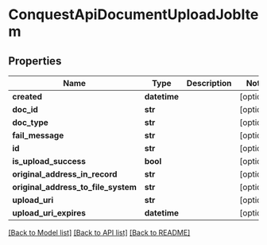 # ConquestApiDocumentUploadJobItem

## Properties
Name | Type | Description | Notes
------------ | ------------- | ------------- | -------------
**created** | **datetime** |  | [optional] 
**doc_id** | **str** |  | [optional] 
**doc_type** | **str** |  | [optional] 
**fail_message** | **str** |  | [optional] 
**id** | **str** |  | [optional] 
**is_upload_success** | **bool** |  | [optional] 
**original_address_in_record** | **str** |  | [optional] 
**original_address_to_file_system** | **str** |  | [optional] 
**upload_uri** | **str** |  | [optional] 
**upload_uri_expires** | **datetime** |  | [optional] 

[[Back to Model list]](../README.md#documentation-for-models) [[Back to API list]](../README.md#documentation-for-api-endpoints) [[Back to README]](../README.md)


